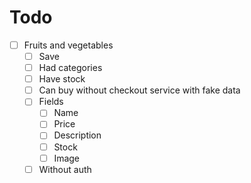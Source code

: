 # Todo

- [ ] Fruits and vegetables
  - [ ] Save
  - [ ] Had categories
  - [ ] Have stock
  - [ ] Can buy without checkout service with fake data
  - [ ] Fields
    - [ ] Name
    - [ ] Price
    - [ ] Description
    - [ ] Stock
    - [ ] Image
  - [ ] Without auth
